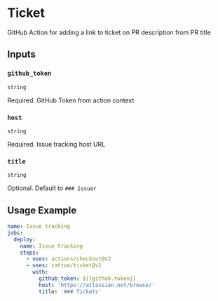# Ticket

GitHub Action for adding a link to ticket on PR description from PR title

## Inputs

### `github_token`

`string`

Required. GitHub Token from action context

### `host`

`string`

Required. Issue tracking host URL

### `title`

`string`

Optional. Default to `### Issuer`

## Usage Example

````yaml
name: Issue tracking
jobs:
  deploy:
    name: Issue tracking
    steps:
      - uses: actions/checkout@v2
      - uses: zattoo/ticket@v1
        with:
          github_token: ${{github.token}}
          host: 'https://atlassian.net/browse/'
          title: '### Tickets'
````
